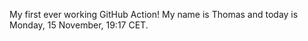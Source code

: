 My first ever working GitHub Action!
My name is Thomas and today is Monday, 15 November, 19:17 CET. 
